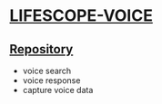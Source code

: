 # [LIFESCOPE-VOICE](https://github.com/LifeScopeLabs/lifescope-voice)

## [Repository](https://github.com/LifeScopeLabs/lifescope-voice)

- voice search
- voice response
- capture voice data
<!--stackedit_data:
eyJoaXN0b3J5IjpbMTI0NzE0NDQ3MywxNjQ3MTY2ODg3XX0=
-->